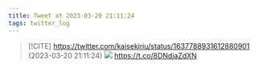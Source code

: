 ```yaml
---
title: Tweet at 2023-03-20 21:11:24
tags: twitter_log
---
```


> [!CITE] https://twitter.com/kaisekiriu/status/1637788931612880901 (2023-03-20 21:11:24)
> ![](https://twitter.com/kaisekiriu/status/1637788931612880901)
> https://t.co/8DNdjaZdXN
